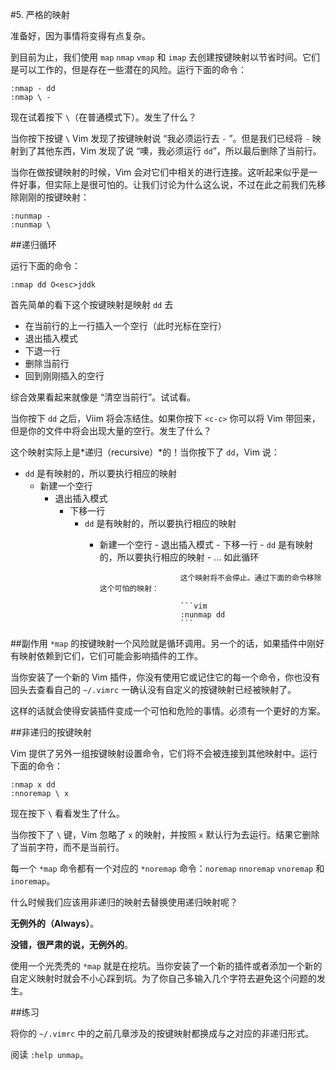 #5. 严格的映射

准备好，因为事情将变得有点复杂。

到目前为止，我们使用 `map` `nmap` `vmap` 和 `imap` 去创建按键映射以节省时间。它们是可以工作的，但是存在一些潜在的风险。运行下面的命令：

```vim
:nmap - dd
:nmap \ -
```

现在试着按下 `\`（在普通模式下）。发生了什么？

当你按下按键 `\` Vim 发现了按键映射说 “我必须运行去 `-` ”。但是我们已经将 `-` 映射到了其他东西，Vim 发现了说 “噢，我必须运行 `dd`”，所以最后删除了当前行。

当你在做按键映射的时候，Vim 会对它们中相关的进行连接。这听起来似乎是一件好事，但实际上是很可怕的。让我们讨论为什么这么说，不过在此之前我们先移除刚刚的按键映射：

```vim
:nunmap - 
:nunmap \
```

##递归循环

运行下面的命令：

```vim
:nmap dd O<esc>jddk
```

首先简单的看下这个按键映射是映射 `dd` 去
- 在当前行的上一行插入一个空行（此时光标在空行）
- 退出插入模式
- 下退一行
- 删除当前行
- 回到刚刚插入的空行

综合效果看起来就像是 “清空当前行”。试试看。

当你按下 `dd` 之后，Viim 将会冻结住。如果你按下 `<c-c>` 你可以将 Vim 带回来，但是你的文件中将会出现大量的空行。发生了什么？

这个映射实际上是*递归（recursive）*的！当你按下了 `dd`，Vim 说：
- `dd` 是有映射的，所以要执行相应的映射
   - 新建一个空行
      - 退出插入模式
	     - 下移一行
		    -  `dd` 是有映射的，所以要执行相应的映射
			      - 新建一个空行
				        -  退出插入模式
						      -  下移一行
							        -  `dd` 是有映射的，所以要执行相应的映射
									      -  ... 如此循环

										  这个映射将不会停止。通过下面的命令移除这个可怕的映射：

										  ```vim
										  :nunmap dd
										  ```

##副作用
`*map` 的按键映射一个风险就是循环调用。另一个的话，如果插件中刚好有映射依赖到它们，它们可能会影响插件的工作。

当你安装了一个新的 Vim 插件，你没有使用它或记住它的每一个命令，你也没有回头去查看自己的 `~/.vimrc` 一确认没有自定义的按键映射已经被映射了。

这样的话就会使得安装插件变成一个可怕和危险的事情。必须有一个更好的方案。

##非递归的按键映射

Vim 提供了另外一组按键映射设置命令，它们将不会被连接到其他映射中。运行下面的命令：

```vim
:nmap x dd
:nnoremap \ x
```

现在按下 `\` 看看发生了什么。

当你按下了 `\` 键，Vim 忽略了 `x` 的映射，并按照 `x` 默认行为去运行。结果它删除了当前字符，而不是当前行。

每一个 `*map` 命令都有一个对应的 `*noremap` 命令：`noremap` `nnoremap` `vnoremap` 和 `inoremap`。

什么时候我们应该用非递归的映射去替换使用递归映射呢？

**无例外的（Always）**。

**没错，很严肃的说，无例外的**。

使用一个光秃秃的 `*map` 就是在挖坑。当你安装了一个新的插件或者添加一个新的自定义映射时就会不小心踩到坑。为了你自己多输入几个字符去避免这个问题的发生。

##练习

将你的 `~/.vimrc` 中的之前几章涉及的按键映射都换成与之对应的非递归形式。

阅读 `:help unmap`。
